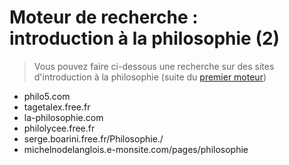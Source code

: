 # Moteur de recherche : <br>introduction à la philosophie (2)

> Vous pouvez faire ci-dessous une recherche sur des sites d'introduction à la philosophie (suite du [premier moteur](https://eyssette.github.io/cse#intro-philo))

- philo5.com
- tagetalex.free.fr
- la-philosophie.com
- philolycee.free.fr
- serge.boarini.free.fr/Philosophie./
- michelnodelanglois.e-monsite.com/pages/philosophie